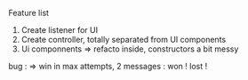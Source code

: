 Feature list
1) Create listener for UI
2) Create controller, totally separated from UI components
3) Ui componnents => refacto inside, constructors a bit messy

bug :
=> win in max attempts, 2 messages : won ! lost !
